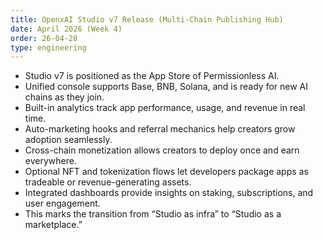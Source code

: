 ```yaml
---
title: OpenxAI Studio v7 Release (Multi-Chain Publishing Hub)
date: April 2026 (Week 4)
order: 26-04-28
type: engineering
---
```


- Studio v7 is positioned as the App Store of Permissionless AI.
- Unified console supports Base, BNB, Solana, and is ready for new AI chains as they join.
- Built-in analytics track app performance, usage, and revenue in real time.
- Auto-marketing hooks and referral mechanics help creators grow adoption seamlessly.
- Cross-chain monetization allows creators to deploy once and earn everywhere.
- Optional NFT and tokenization flows let developers package apps as tradeable or revenue-generating assets.
- Integrated dashboards provide insights on staking, subscriptions, and user engagement.
- This marks the transition from “Studio as infra” to “Studio as a marketplace.”
